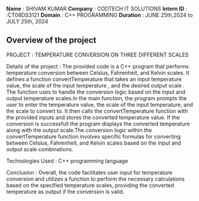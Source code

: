 **Name** : SHIVAM KUMAR 
**Company** : CODTECH IT SOLUTIONS 
**Intern ID** : :CT08DS3121 
**Domain** : C++ PROGRAMMING
**Duration** : JUNE 25th,2024 to JULY 25th, 2024

## Overview of the project 

PROJECT :  TEMPERATURE CONVERSION ON THREE DIFFERENT SCALES

Details of the project :
The provided code is a C++ program that performs temperature conversion between Celsius, Fahrenheit, and Kelvin scales. It defines a function convertTemperature that takes an input temperature value, the scale of the input temperature , and the desired output scale . The function uses  to handle the conversion logic based on the input and output temperature scales.In the main function, the program prompts the user to enter the temperature value, the scale of the input temperature, and the scale to convert to. It then calls the convertTemperature function with the provided inputs and stores the converted temperature value. If the conversion is successfull the program displays the converted temperature along with the output scale.The conversion logic within the convertTemperature function involves specific formulas for converting between Celsius, Fahrenheit, and Kelvin scales based on the input and output scale combinations.

Technologies Used : C++ programming language

Conclusion :
Overall, the code facilitates user input for temperature conversion and utilizes a function to perform the necessary calculations based on the specified temperature scales, providing the converted temperature as output if the conversion is valid.
